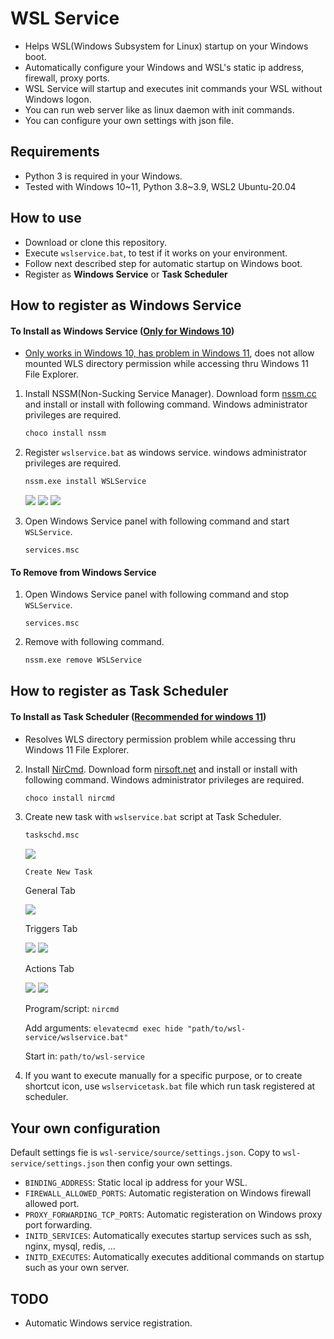 # WSL Service

* Helps WSL(Windows Subsystem for Linux) startup on your Windows boot.
* Automatically configure your Windows and WSL's static ip address, firewall, proxy ports.
* WSL Service will startup and executes init commands your WSL without Windows logon.
* You can run web server like as linux daemon with init commands.
* You can configure your own settings with json file.

## Requirements

* Python 3 is required in your Windows.
* Tested with Windows 10~11, Python 3.8~3.9, WSL2 Ubuntu-20.04

## How to use

* Download or clone this repository.
* Execute `wslservice.bat`, to test if it works on your environment.
* Follow next described step for automatic startup on Windows boot.
* Register as **Windows Service** or **Task Scheduler**

## How to register as Windows Service

#### To Install as Windows Service (<u>Only for Windows 10</u>)

* <u>Only works in Windows 10, has problem in Windows 11</u>, does not allow mounted WLS directory permission while accessing thru Windows 11 File Explorer.

1. Install NSSM(Non-Sucking Service Manager). Download form [nssm.cc](https://nssm.cc/) and install or install with following command. Windows administrator privileges are required.

    ```bash
    choco install nssm
    ```

2. Register `wslservice.bat` as windows service. windows administrator privileges are required.

    ```bash
    nssm.exe install WSLService
    ```
    ![](./assets/nssm-install-step-01.png)
    ![](./assets/nssm-install-step-02.png)
    ![](./assets/nssm-install-step-03.png)

3. Open Windows Service panel with following command and start `WSLService`.

    ```
    services.msc
    ```

#### To Remove from Windows Service

1. Open Windows Service panel with following command and stop `WSLService`.

    ```
    services.msc
    ```

2. Remove with following command.

    ```bash
    nssm.exe remove WSLService
    ```

## How to register as Task Scheduler

#### To Install as Task Scheduler (<u>Recommended for windows 11</u>)

* Resolves WLS directory permission problem while accessing thru Windows 11 File Explorer.

2. Install [NirCmd](https://www.nirsoft.net/utils/nircmd.html). Download form [nirsoft.net](https://www.nirsoft.net/utils/nircmd.html) and install or install with following command. Windows administrator privileges are required.

    ```bash
    choco install nircmd
    ```

3. Create new task with `wslservice.bat` script at Task Scheduler.

    ```bash
    taskschd.msc
    ```
    
    ![](./assets/schtasks-install-step-00.png)
    
    `Create New Task`
    
    General Tab
    
    ![](./assets/schtasks-install-step-01.png)
    
    Triggers Tab
    
    ![](./assets/schtasks-install-step-02.png)
    ![](./assets/schtasks-install-step-03.png)
    
    Actions Tab
    
    ![](./assets/schtasks-install-step-04.png)
    ![](./assets/schtasks-install-step-05.png)
    
    Program/script: `nircmd`
    
    Add arguments: `elevatecmd exec hide "path/to/wsl-service/wslservice.bat"`
    
    Start in: `path/to/wsl-service`
    
4. If you want to execute manually for a specific purpose, or to create shortcut icon, use `wslservicetask.bat` file which run task registered at scheduler.

## Your own configuration

Default settings fie is `wsl-service/source/settings.json`. Copy to `wsl-service/settings.json` then config your own settings.

* `BINDING_ADDRESS`: Static local ip address for your WSL.
* `FIREWALL_ALLOWED_PORTS`: Automatic registeration on Windows firewall allowed port.
* `PROXY_FORWARDING_TCP_PORTS`: Automatic registeration on Windows proxy port forwarding.
* `INITD_SERVICES`: Automatically executes startup services such as ssh, nginx, mysql, redis, ...
* `INITD_EXECUTES`: Automatically executes additional commands on startup such as your own server.

## TODO

* Automatic Windows service registration.
